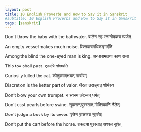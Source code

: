 ```yaml
---
layout: post
title: 10 English Proverbs and How to Say it in Sanskrit
#subtitle: 10 English Proverbs and How to Say it in Sanskrit
tags: [sanskrit]
---
```


Don't throw the baby with the bathwater. बालेन सह स्नानोदकन्न त्यजेत्

An empty vessel makes much noise. रिक्तपात्रमधिकङ्गर्दति

Among the blind the one-eyed man is king. 
अन्धानामक्षणा काणः राजा

This too shall pass. एतदपि गमिष्यति

Curiosity killed the cat.  कौतुहलादक्षयत् मार्जारम्

Discretion is the better part of valor. धीरता तराङ्गञ् शौर्यस्य 

Don’t blow your own trumpet. न स्वस्य क्रोञ्चन् धमेत्

Don’t cast pearls before swine. सूकरान् पुरस्तात् मौक्तिकानि नैलेत्

Don’t judge a book by its cover. पृष्ठेन पुस्तकन्न चुल्लेत्

Don’t put the cart before the horse. शकट्या पुरस्तात् अश्वन्न सुवेत्
